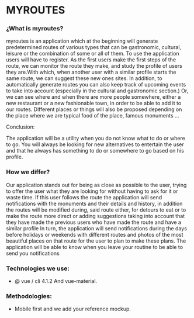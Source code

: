 # MYROUTES

### ¿What is myroutes?

myroutes is an application which at the beginning will generate predetermined routes of various types that can be gastronomic, cultural, leisure or the combination of some or all of them. To use the application users will have to register. As the first users make the first steps of the route, we can monitor the route they make, and study the profile of users they are.With which, when another user with a similar profile starts the same route, we can suggest these new ones sites. In addition, to automatically generate routes you can also keep track of upcoming events to take into account (especially in the cultural and gastronomic section.) Or, we can see where and when there are more people somewhere, either a new restaurant or a new fashionable town, in order to be able to add it to our routes. Different places or things will also be proposed depending on the place where we are typical food of the place, famous monuments ...

Conclusion:

The application will be a utility when you do not know what to do or where to go. You will always be looking for new alternatives to entertain the user and that he always has something to do or somewhere to go based on his profile.


### How we differ?

Our application stands out for being as close as possible to the user, trying to offer the user what they are looking for without having to ask for it or waste time.
If this user follows the route the application will send notifications with the monuments and their details and history, in addition the routes will be modified during, said route either, for detours to eat or to make the route more direct or adding suggestions taking into account that they have made the previous users who have made the route and have a similar profile
In turn, the application will send notifications during the days before holidays or weekends with different routes and photos of the most beautiful places on that route for the user to plan to make these plans.
The application will be able to know when you leave your routine to be able to send you notifications

### Technologies we use:

- @ vue / cli 4.1.2 And vue-material.

### Methodologies: 

- Mobile first and we add your reference mockup.
